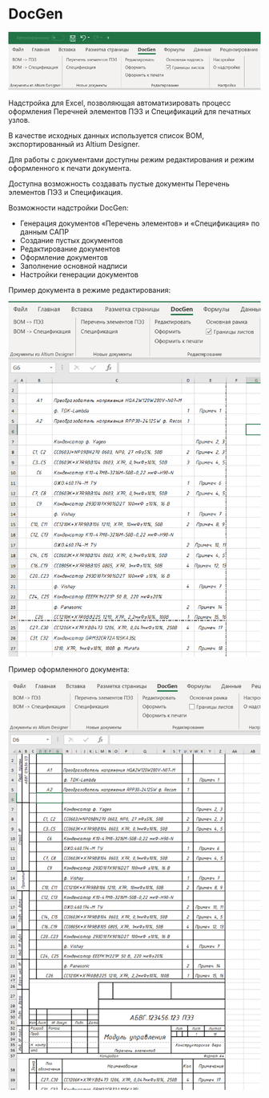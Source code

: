 # DocGen
![alt text](https://github.com/paralrk/DocGen/blob/master/Media/Вкладка%20DocGen.png)

Надстройка для Excel, позволяющая автоматизировать процесс оформления Перечней элементов ПЭ3 и Спецификаций для печатных узлов. 

В качестве исходных данных используется список BOM, экспортированный из Altium Designer. 

Для работы с документами доступны режим редактирования и режим оформленного к печати документа.

Доступна возможность создавать пустые документы Перечень элементов ПЭ3 и Спецификация.

Возможности надстройки DocGen:
- Генерация документов «Перечень элементов» и «Спецификация» по данным САПР
- Создание пустых документов
- Редактирование документов
- Оформление документов
- Заполнение основной надписи
- Настройки генерации документов

Пример документа в режиме редактирования:

![alt text](https://github.com/paralrk/DocGen/blob/master/Media/Редактирование%20Excel.png)

Пример оформленного документа:

![alt text](https://github.com/paralrk/DocGen/blob/master/Media/Оформленный%20Excel.png)
